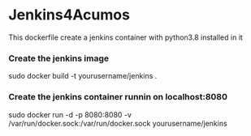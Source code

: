 # Jenkins4Acumos

This dockerfile create a jenkins container with python3.8 installed in it

### Create the jenkins image  
sudo docker build -t yourusername/jenkins .


### Create the jenkins container runnin on localhost:8080  
sudo docker run -d -p 8080:8080 -v /var/run/docker.sock:/var/run/docker.sock yourusername/jenkins

